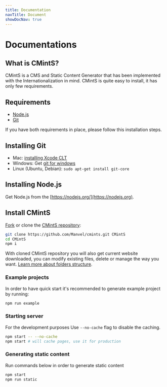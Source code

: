 ```yaml
---
title: Documentation
navTitle: Document
showDocNav: true
---
```


# Documentations

## What is CMintS?

CMintS is a CMS and Static Content Generator that has been implemented with the
Internationalization in mind. CMintS is quite easy to install, it has only few
requirements.

## Requirements

- [Node.js](https://nodejs.org/en/download/)
- [Git](https://git-scm.com/)

If you have both requirements in place, please follow this installation steps.

## Installing Git

- Mac: [installing Xcode CLT](https://git-scm.com/book/en/v2/Getting-Started-Installing-Git#_installing_on_mac)
- Windows: Get [git for windows](https://git-scm.com/download/win)
- Linux (Ubuntu, Debian): `sudo apt-get install git-core`

## Installing Node.js

Get Node.js from the [https://nodejs.org/](https://nodejs.org).

## Install CMintS

[Fork](https://help.github.com/articles/fork-a-repo/) or clone the [CMintS repository](https://github.com/Manvel/cmints):
```bash
git clone https://github.com/Manvel/cmints.git CMintS
cd CMintS
npm i
```

With cloned CMintS repository you will also get current website downloaded, you can modify existing files, delete or manage the way you want. [Learn more about folders structure](/documentation/getting-started/structure).

### Example projects

In order to have quick start it's recommended to generate example project by running:
```bash
npm run example
```

### Starting server

For the development purposes Use `--no-cache` flag to disable the caching.

```bash
npm start -- --no-cache
npm start # will cache pages, use it for production
```
### Generating static content

Run commands below in order to generate static content
```bash
npm start
npm run static
```
